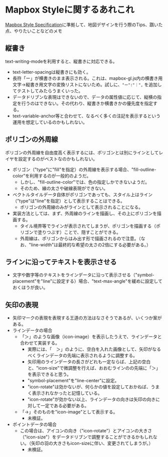 # Mapbox Styleに関するあれこれ

[Mapbox Style Specification](https://docs.mapbox.com/mapbox-gl-js/style-spec/)に準拠して、地図デザインを行う際のTips、躓いた点、やりたいことなどのメモ

## 縦書き
text-writing-modeを利用すると、縦書きに対応できる。
* text-letter-spacingは縦書きにも効く。
* 長符「ー」が横書きのまま表示される。これは、mapbox-gl.js内の横書き用文字→縦書き用文字の変換リストにないため。試しに、`"ー":"｜",` を追加してテストしてみたらうまくいった。
* データドリブンな表現はできないので、データの属性値に応じて、縦横の指定を行うのはできない。その代わり、縦書きか横書きかの優先度を指定する。
* text-variable-anchor等と合わせて、なるべく多くの注記を表示するという運用を想定しているのかもしれない。

## ポリゴンの外周線
ポリゴンの外周線を自由度高く表示するには、ポリゴンとは別にラインとしてレイヤを設定するのがベストなのかもしれない。
* ポリゴン（"type"に"fill"を指定）の外周線を表示する場合、"fill-outline-color"を利用するのが一般的のようだ。
  * しかし、"fill-outline-color"では、色の指定しかできないようだ。
  * そのため、線の太さや破線表現ができない。
* ベクトルタイルデータ自体がポリゴンであっても、スタイル上はライン（"type"は"line"を指定）として表示することはできる。
  * ポリゴンの外周線のみがラインとして表示されることになる。
* 実装方法としては、まず、外周線のラインを描画し、その上にポリゴンを描画する。
  * タイル境界等でラインが表示されてしまうが、ポリゴンを描画する（ポリゴンで塗りつぶす）ことで、隠すことができる。
  * 外周線は、ポリゴンからはみ出す形で描画されるので注意。（なお、"line-width"は最終的な希望の太さの2倍にする必要がある。）

## ラインに沿ってテキストを表示させる
* 文字や数字等のテキストをラインデータに沿って表示させる（"symbol-placement"を"line"に設定する）場合、"text-max-angle"を緩めに設定しておくほうが良い。

## 矢印の表現
* 矢印マークの表現を表現する王道の方法はなさそうであるが、いくつか案がある。
* ラインデータの場合
  * 「＞」のような画像（icon-image）を表示したうえで、ラインデータと合わせて実装する。 
    * 実際には、「　＞」のように、空白を入れた画像として、矢印がなるべくラインデータの先端に表示されるように調整する。
    * 矢印用のラインデータの長さがどれも一定ならば、上記の空白と、"icon-size"で微調整を行えば、おおむラインのの先端に「＞」を表示できると思う。
    * "symbol-placement"を"line-center"に設定。
    * "icon-rotate"は効かないが、何らかの値を設定しておかねば、うまく表示されなかったと記憶している。
    * "icon-rotate"が効かない以上、ラインデータの向きは矢印の向きに対して一定である必要がある。
  * 「→」そのものを"icon-image"として表示する。
    * 未検証。
* ポイントデータの場合
  * この場合は、アイコンの向き（"icon-rotate"）とアイコンの大きさ（"icon-size"）をデータドリブンで調整することができるかもしれない。（矢印の羽の大きさもicon-sizeに伴い、変更されてしまうが。）
    * 未検証。



